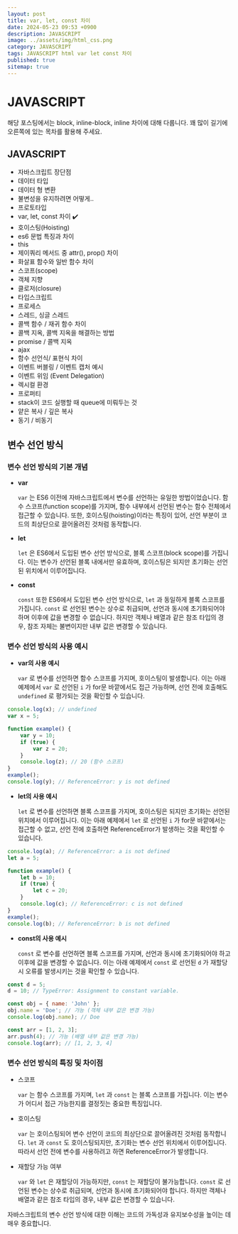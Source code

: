 ```yaml
---
layout: post
title: var, let, const 차이
date: 2024-05-23 09:53 +0900
description: JAVASCRIPT
image: ../assets/img/html_css.png
category: JAVASCRIPT
tags: JAVASCRIPT html var let const 차이
published: true
sitemap: true
---
```


# JAVASCRIPT
해당 포스팅에서는 block, inline-block, inline 차이에 대해 다룹니다. 꽤 많이 길기에 오른쪽에 있는 목차를 활용해 주세요.<br />


## __JAVASCRIPT__
* 자바스크립트 장단점 <br/>
* 데이터 타입 <br/>
* 데이터 형 변환<br/>
* 불변성을 유지하려면 어떻게..<br/>
* 프로토타입 <br/>
* var, let, const 차이 ✔️<br/>
* 호이스팅(Hoisting)<br/>
* es6 문법 특징과 차이<br/>
* this<br/>
* 제이쿼리 메서드 중 attr(), prop() 차이<br/>
* 화살표 함수와 일반 함수 차이<br/>
* 스코프(scope)<br/>
* 객체 지향<br/>
* 클로저(closure)<br/>
* 타입스크립트<br/>
* 프로세스<br/>
* 스레드, 싱글 스레드<br/>
* 콜백 함수 / 재귀 함수 차이<br/>
* 콜백 지옥, 콜백 지옥을 해결하는 방법<br/>
* promise / 콜백 지옥<br/>
* ajax<br/>
* 함수 선언식/ 표현식 차이<br/>
* 이벤트 버블링 / 이벤트 캡처 예시<br/>
* 이벤트 위임 (Event Delegation)<br/>
* 렉시컬 환경<br/>
* 프로퍼티<br/>
* stack이 코드 실행할 때 queue에 미뤄두는 것<br/>
* 얕은 복사 / 깊은 복사<br/>
* 동기 / 비동기<br/>

## __변수 선언 방식__<br/>

### __변수 선언 방식의 기본 개념__

* __var__

    `var` 는 ES6 이전에 자바스크립트에서 변수를 선언하는 유일한 방법이었습니다. 함수 스코프(function scope)를 가지며, 함수 내부에서 선언된 변수는 함수 전체에서 접근할 수 있습니다. 또한, 호이스팅(hoisting)이라는 특징이 있어, 선언 부분이 코드의 최상단으로 끌어올려진 것처럼 동작합니다.

* __let__

    `let` 은 ES6에서 도입된 변수 선언 방식으로, 블록 스코프(block scope)를 가집니다. 이는 변수가 선언된 블록 내에서만 유효하며, 호이스팅은 되지만 초기화는 선언된 위치에서 이루어집니다.

* __const__

    `const` 또한 ES6에서 도입된 변수 선언 방식으로, `let` 과 동일하게 블록 스코프를 가집니다. `const` 로 선언된 변수는 상수로 취급되며, 선언과 동시에 초기화되어야 하며 이후에 값을 변경할 수 없습니다. 하지만 객체나 배열과 같은 참조 타입의 경우, 참조 자체는 불변이지만 내부 값은 변경할 수 있습니다.


### __변수 선언 방식의 사용 예시__

* __var의 사용 예시__

    `var` 로 변수를 선언하면 함수 스코프를 가지며, 호이스팅이 발생합니다. 이는 아래 예제에서 `var` 로 선언된 `i` 가 for문 바깥에서도 접근 가능하며, 선언 전에 호출해도 `undefined` 로 평가되는 것을 확인할 수 있습니다.

```javascript
console.log(x); // undefined
var x = 5;

function example() {
    var y = 10;
    if (true) {
        var z = 20;
    }
    console.log(z); // 20 (함수 스코프)
}
example();
console.log(y); // ReferenceError: y is not defined
```

* __let의 사용 예시__

    `let` 로 변수를 선언하면 블록 스코프를 가지며, 호이스팅은 되지만 초기화는 선언된 위치에서 이루어집니다. 이는 아래 예제에서 `let` 로 선언된 `i` 가 for문 바깥에서는 접근할 수 없고, 선언 전에 호출하면 ReferenceError가 발생하는 것을 확인할 수 있습니다.

```javascript
console.log(a); // ReferenceError: a is not defined
let a = 5;

function example() {
    let b = 10;
    if (true) {
        let c = 20;
    }
    console.log(c); // ReferenceError: c is not defined
}
example();
console.log(b); // ReferenceError: b is not defined
```

* __const의 사용 예시__

    `const` 로 변수를 선언하면 블록 스코프를 가지며, 선언과 동시에 초기화되어야 하고 이후에 값을 변경할 수 없습니다. 이는 아래 예제에서 `const` 로 선언된 `d` 가 재할당 시 오류를 발생시키는 것을 확인할 수 있습니다.

```javascript
const d = 5;
d = 10; // TypeError: Assignment to constant variable.

const obj = { name: 'John' };
obj.name = 'Doe'; // 가능 (객체 내부 값은 변경 가능)
console.log(obj.name); // Doe

const arr = [1, 2, 3];
arr.push(4); // 가능 (배열 내부 값은 변경 가능)
console.log(arr); // [1, 2, 3, 4]
```

### __변수 선언 방식의 특징 및 차이점__

* 스코프

    `var` 는 함수 스코프를 가지며, `let` 과 `const` 는 블록 스코프를 가집니다. 이는 변수가 어디서 접근 가능한지를 결정짓는 중요한 특징입니다.

* 호이스팅

    `var` 는 호이스팅되어 변수 선언이 코드의 최상단으로 끌어올려진 것처럼 동작합니다. `let` 과 `const` 도 호이스팅되지만, 초기화는 변수 선언 위치에서 이루어집니다. 따라서 선언 전에 변수를 사용하려고 하면 ReferenceError가 발생합니다.

* 재할당 가능 여부

    `var` 와 `let` 은 재할당이 가능하지만, `const` 는 재할당이 불가능합니다. `const` 로 선언된 변수는 상수로 취급되며, 선언과 동시에 초기화되어야 합니다. 하지만 객체나 배열과 같은 참조 타입의 경우, 내부 값은 변경할 수 있습니다.


자바스크립트의 변수 선언 방식에 대한 이해는 코드의 가독성과 유지보수성을 높이는 데 매우 중요합니다.